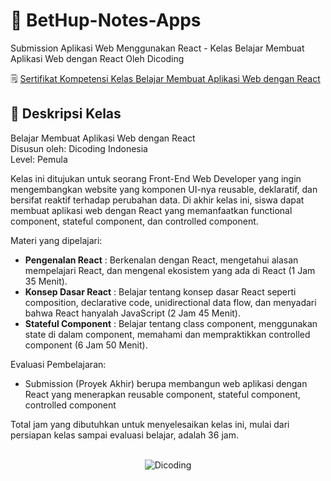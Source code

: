 # 📒 BetHup-Notes-Apps

 Submission Aplikasi Web Menggunakan React - Kelas Belajar Membuat Aplikasi Web dengan React Oleh Dicoding

🗒️ [Sertifikat Kompetensi Kelas Belajar Membuat Aplikasi Web dengan React](https://www.dicoding.com/certificates/72ZD9M7O6PYW)

## 🚀 Deskripsi Kelas

Belajar Membuat Aplikasi Web dengan React <br>
Disusun oleh: Dicoding Indonesia <br>
Level: Pemula

Kelas ini ditujukan untuk seorang Front-End Web Developer yang ingin mengembangkan website yang komponen UI-nya reusable, deklaratif, dan bersifat reaktif terhadap perubahan data. Di akhir kelas ini, siswa dapat membuat aplikasi web dengan React yang memanfaatkan functional component, stateful component, dan controlled component.

Materi yang dipelajari:

- **Pengenalan React** : Berkenalan dengan React, mengetahui alasan mempelajari React, dan mengenal ekosistem yang ada di React (1 Jam 35 Menit).
- **Konsep Dasar React** : Belajar tentang konsep dasar React seperti composition, declarative code, unidirectional data flow, dan menyadari bahwa React hanyalah JavaScript (2 Jam 45 Menit).
- **Stateful Component** : Belajar tentang class component, menggunakan state di dalam component, memahami dan mempraktikkan controlled component (6 Jam 50 Menit).

Evaluasi Pembelajaran:

- Submission (Proyek Akhir) berupa membangun web aplikasi dengan React yang menerapkan reusable component, stateful component, controlled component

Total jam yang dibutuhkan untuk menyelesaikan kelas ini, mulai dari persiapan kelas sampai evaluasi belajar, adalah 36 jam.

<br>

<div align="center">
  <img src="https://user-images.githubusercontent.com/95717485/188485268-90e682b9-fce9-470b-836e-d8838079a309.png" alt="Dicoding">
</div>